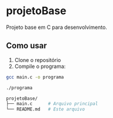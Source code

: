 # projetoBase

Projeto base em C para desenvolvimento.

## Como usar

1. Clone o repositório
2. Compile o programa:
```bash
gcc main.c -o programa

./programa

projetoBase/
├── main.c      # Arquivo principal
└── README.md   # Este arquivo
